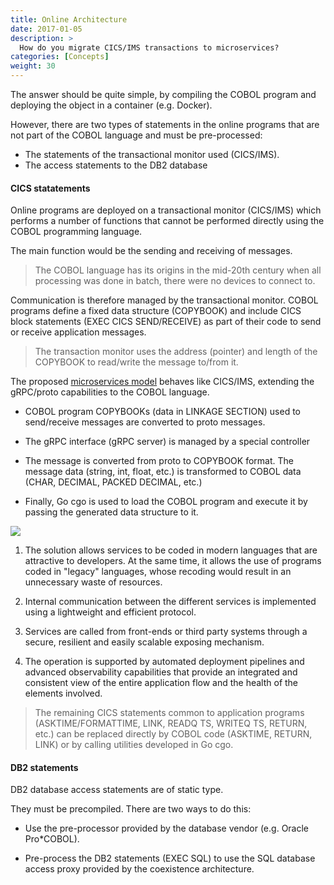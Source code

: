 ```yaml
---
title: Online Architecture
date: 2017-01-05
description: >
  How do you migrate CICS/IMS transactions to microservices?
categories: [Concepts]
weight: 30
---
```


The answer should be quite simple, by compiling the COBOL program and deploying the object in a container (e.g. Docker).

However, there are two types of statements in the online programs that are not part of the COBOL language and must be pre-processed:
* The statements of the transactional monitor used (CICS/IMS).
* The access statements to the DB2 database 


#### CICS statatements

Online programs are deployed on a transactional monitor (CICS/IMS) which performs a number of functions that cannot be performed directly using the COBOL programming language. 

The main function would be the sending and receiving of messages.

> The COBOL language has its origins in the mid-20th century when all processing was done in batch, there were no devices to connect to.

Communication is therefore managed by the transactional monitor. COBOL programs define a fixed data structure (COPYBOOK) and include CICS block statements (EXEC CICS SEND/RECEIVE) as part of their code to send or receive application messages.

> The transaction monitor uses the address (pointer) and length of the COPYBOOK to read/write the message to/from it.


The proposed [microservices model](/docs/4-concepts/hexagonal) behaves like CICS/IMS, extending the gRPC/proto capabilities to the COBOL language.

* COBOL program COPYBOOKs (data in LINKAGE SECTION) used to send/receive messages are converted to proto messages.

* The gRPC interface (gRPC server) is managed by a special controller

* The message is converted from proto to COPYBOOK format. The message data (string, int, float, etc.) is transformed to COBOL data (CHAR, DECIMAL, PACKED DECIMAL, etc.) 

* Finally, Go cgo is used to load the COBOL program and execute it by passing the generated data structure to it. 


![](/img/others/arch-online-v1.0.png)


1. The solution allows services to be coded in modern languages that are attractive to developers. At the same time, it allows the use of programs coded in "legacy" languages, whose recoding would result in an unnecessary waste of resources.

2. Internal communication between the different services is implemented using a lightweight and efficient protocol.

3. Services are called from front-ends or third party systems through a secure, resilient and easily scalable exposing mechanism.

4. The operation is supported by automated deployment pipelines and advanced observability capabilities that provide an integrated and consistent view of the entire application flow and the health of the elements involved.

> The remaining CICS statements common to application programs (ASKTIME/FORMATTIME, LINK, READQ TS, WRITEQ TS, RETURN, etc.) can be replaced directly by COBOL code (ASKTIME, RETURN, LINK) or by calling utilities developed in Go cgo.  


#### DB2 statements

DB2 database access statements are of static type.

They must be precompiled. There are two ways to do this:

* Use the pre-processor provided by the database vendor (e.g. Oracle Pro*COBOL). 

* Pre-process the DB2 statements (EXEC SQL) to use the SQL database access proxy provided by the coexistence architecture.